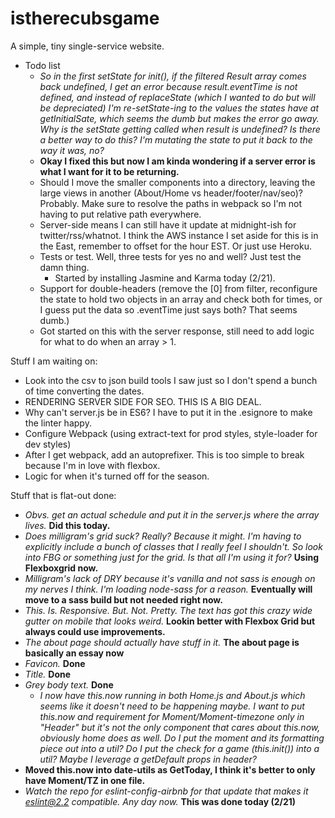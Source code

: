 # istherecubsgame

A simple, tiny single-service website.

- Todo list
  - _So in the first setState for init(), if the filtered Result array comes back undefined, I get an error because result.eventTime is not defined, and instead of replaceState (which I wanted to do but will be depreciated) I'm re-setState-ing to the values the states have at getInitialSate, which seems the dumb but makes the error go away. Why is the setState getting called when result is undefined? Is there a better way to do this? I'm mutating the state to put it back to the way it was, no?_
   - **Okay I fixed this but now I am kinda wondering if a server error is what I want for it to be returning.**
  - Should I move the smaller components into a directory, leaving the large views in another (About/Home vs header/footer/nav/seo)? Probably. Make sure to resolve the paths in webpack so I'm not having to put relative path everywhere. 
  - Server-side means I can still have it update at midnight-ish for twitter/rss/whatnot. I think the AWS instance I set aside for this is in the East, remember to offset for the hour EST. Or just use Heroku.
  - Tests or test. Well, three tests for yes no and well? Just test the damn thing.
    - Started by installing Jasmine and Karma today (2/21).
  - Support for double-headers (remove the [0] from filter, reconfigure the state to hold two objects in an array and check both for times, or I guess put the data so .eventTime just says both? That seems dumb.)
   - Got started on this with the server response, still need to add logic for what to do when an array > 1.

Stuff I am waiting on: 

  - Look into the csv to json build tools I saw just so I don't spend a bunch of time converting the dates.
  - RENDERING SERVER SIDE FOR SEO. THIS IS A BIG DEAL.
  - Why can't server.js be in ES6? I have to put it in the .esignore to make the linter happy.
  - Configure Webpack (using extract-text for prod styles, style-loader for dev styles)
  - After I get webpack, add an autoprefixer. This is too simple to break because I'm in love with flexbox.
  - Logic for when it's turned off for the season.


Stuff that is flat-out done:

  - _Obvs. get an actual schedule and put it in the server.js where the array lives._ **Did this today.**
  - _Does milligram's grid suck? Really? Because it might. I'm having to explicitly include a bunch of classes that I really feel I shouldn't. So look into FBG or something just for the grid. Is that all I'm using it for?_
  **Using Flexboxgrid now.**
  - _Milligram's lack of DRY because it's vanilla and not sass is enough on my nerves I think. I'm loading node-sass for a reason._ **Eventually will move to a sass build but not needed right now.**
  - _This. Is. Responsive. But. Not. Pretty. The text has got this crazy wide gutter on mobile that looks weird._ **Lookin better with Flexbox Grid but always could use improvements.**
  - _The about page should actually have stuff in it._ **The about page is basically an essay now**
  - _Favicon._ **Done**
  - _Title._ **Done**
  - _Grey body text._ **Done**
    - _I now have this.now running in both Home.js and About.js which seems like it doesn't need to be happening maybe. I want to put this.now and requirement for Moment/Moment-timezone only in "Header" but it's not the only component that cares about this.now, obviously home does as well. Do I put the moment and its formatting piece out into a util? Do I put the check for a game (this.init()) into a util? Maybe I leverage a getDefault props in header?_
   - **Moved this.now into date-utils as GetToday, I think it's better to only have Moment/TZ in one file.**
  - _Watch the repo for eslint-config-airbnb for that update that makes it eslint@2.2 compatible. Any day now._ **This was done today (2/21)**